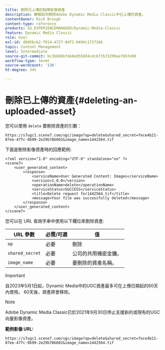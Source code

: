 ```yaml
---
title: 刪除已上傳的點陣影像資產
description: 瞭解如何刪除Adobe Dynamic Media Classic中已上傳的資產。
contentOwner: Rick Brough
content-type: reference
products: SG_EXPERIENCEMANAGER/Dynamic-Media-Classic
feature: Dynamic Media Classic
role: User
exl-id: d845bcb2-f914-4727-8df2-049dc172f266
topic: Content Management
level: Intermediate
source-git-commit: bc3b696bfde0ed55894cdcbf3533299ae7697e98
workflow-type: tm+mt
source-wordcount: '136'
ht-degree: 34%

---
```


# 刪除已上傳的資產{#deleting-an-uploaded-asset}

您可以使用 `delete` 要刪除資產的引數：

```as3
https://s7ugc1.scene7.com/ugc/image?op=delete&shared_secret=fece4b21-87ee-47fc-9b99-2e29b78b602&image_name=1442564.tif
```

下面是刪除影像資產時的回應範例:

```as3
<?xml version="1.0" encoding="UTF-8" standalone="no" ?> 
<scene7> 
    <user_generated_content> 
        <response> 
            <serviceName>User Generated Content: Images</serviceName> 
            <version>1.0.0</version> 
            <operationName>delete</operationName> 
            <serviceStatus>SUCCESS</serviceStatus> 
            <title>Delete request for1442564.tif</title> 
            <message>Your file was successfully deleted</message> 
        </response> 
    </user_generated_content> 
</scene7>
```

您可以在 URL 查詢字串中使用以下欄位來刪除資產:

| URL 參數 | 必需/可選 | 值 |
| --- | --- | --- |
| `op` | 必要 | 刪除 |
| `shared_secret` | 必要 | 公司的共用機密金鑰。 |
| `image_name` | 必要 | 要刪除的資產名稱。 |

<!-- <li>For Vector:fxg_name</li> -->

>[!IMPORTANT]
>
>自2023年5月1日起，Dynamic Media中的UGC資產最多可在上傳日期起的60天內使用。 60天後，資產將會移除。

>[!NOTE]
>
>Adobe Dynamic Media Classic已於2021年9月30日停止支援新的或現有的UGC向量影像資產。

**範例影像 URL:**

`https://s7ugc1.scene7.com/ugc/image?op=delete&shared_secret=fece4b21-87ee-47fc-9b99-2e29b78b602&image_name=1442564.tif`

<!-- **Sample vector URL:**

`https://s7ugc1.scene7.com/ugc/vector?op=delete&shared_secret=2160a8fa-cec6-45ba-8d59- ca595f6d2b47& &fxg_name=8875744.fxg` -->
